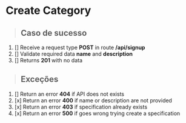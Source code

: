 # Create Category

> ## Caso de sucesso

1. [] Receive a request type **POST** in route **/api/signup**
2. [] Validate required data **name** and **description**
3. [] Returns **201** with no data

> ## Exceções

1. [] Return an error **404** if API does not exists
2. [x] Return an error **400** if name or description are not provided
3. [x] Return an error **403** if specification already exists
4. [x] Return an error **500** if goes wrong trying create a specification